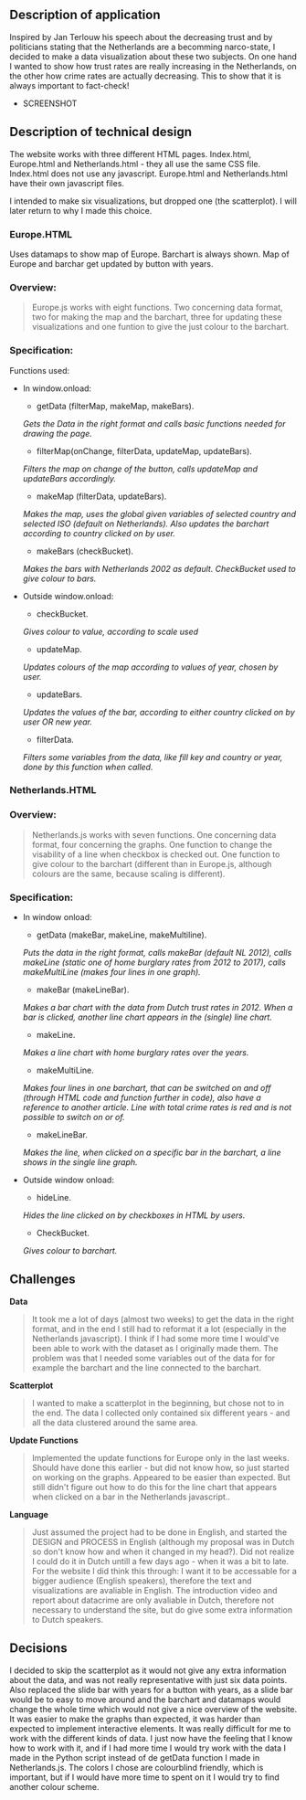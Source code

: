 ## Description of application

Inspired by Jan Terlouw his speech about the decreasing trust and by politicians stating that the Netherlands are a becomming narco-state, I decided to make a data visualization about these two subjects. On one hand I wanted to show how trust rates are really increasing in the Netherlands, on the other how crime rates are actually decreasing. This to show that it is always important to fact-check!

- SCREENSHOT

## Description of technical design

The website works with three different HTML pages.
Index.html, Europe.html and Netherlands.html - they all use the same CSS file. Index.html does not use any javascript. Europe.html and Netherlands.html have their own javascript files.

I intended to make six visualizations, but dropped one (the scatterplot). I will later return to why I made this choice.

### Europe.HTML

Uses datamaps to show map of Europe. Barchart is always shown. Map of Europe and barchar get updated by button with years.

### Overview:
> Europe.js works with eight functions. Two concerning data format, two for making the map and the barchart, three for updating these visualizations and one funtion to give the just colour to the barchart.  

### Specification:

Functions used:  
- In window.onload:

  - getData (filterMap, makeMap, makeBars).

  *Gets the Data in the right format and calls basic functions needed for drawing the page.*

  - filterMap(onChange, filterData, updateMap, updateBars).

  *Filters the map on change of the button, calls updateMap and updateBars accordingly.*

  - makeMap (filterData, updateBars).

  *Makes the map, uses the global given variables of selected country and selected ISO (default on Netherlands). Also updates the barchart according to country clicked on by user.*

  - makeBars (checkBucket).

  *Makes the bars with Netherlands 2002 as default. CheckBucket used to give colour to bars.*

- Outside window.onload:

  - checkBucket.

  *Gives colour to value, according to scale used*

  - updateMap.

  *Updates colours of the map according to values of year, chosen by user.*

  - updateBars.

  *Updates the values of the bar, according to either country clicked on by user OR new year.*

  - filterData.

  *Filters some variables from the data, like fill key and country or year, done by this function when called.*

### Netherlands.HTML

### Overview:
> Netherlands.js works with seven functions. One concerning data format, four concerning the graphs. One function to change the visability of a line when checkbox is checked out. One function to give colour to the barchart (different than in Europe.js, although colours are the same, because scaling is different).

### Specification:

- In window onload:

  - getData (makeBar, makeLine, makeMultiline).

  *Puts the data in the right format, calls makeBar (default NL 2012), calls makeLine (static one of home burglary rates from 2012 to 2017), calls makeMultiLine (makes four lines in one graph).*

  - makeBar (makeLineBar).

  *Makes a bar chart with the data from Dutch trust rates in 2012. When a bar is clicked, another line chart appears in the (single) line chart.*

  - makeLine.

  *Makes a line chart with home burglary rates over the years.*

  - makeMultiLine.

  *Makes four lines in one barchart, that can be switched on and off (through HTML code and function further in code), also have a reference to another article. Line with total crime rates is red and is not possible to switch on or of.*

  - makeLineBar.

  *Makes the line, when clicked on a specific bar in the barchart, a line shows in the single line graph.*

- Outside window onload:

  - hideLine.

  *Hides the line clicked on by checkboxes in HTML by users.*

  - CheckBucket.

  *Gives colour to barchart.*


## Challenges

**Data**
> It took me a lot of days (almost two weeks) to get the data in the right format, and in the end I still had to reformat it a lot (especially in the Netherlands javascript). I think if I had some more time I would've been able to work with the dataset as I originally made them. The problem was that I needed some variables out of the data for for example the barchart and the line connected to the barchart.

**Scatterplot**
> I wanted to make a scatterplot in the beginning, but chose not to in the end. The data I collected only contained six different years - and all the data clustered around the same area.

**Update Functions**
> Implemented the update functions for Europe only in the last weeks. Should have done this earlier - but did not know how, so just started on working on the graphs. Appeared to be easier than expected. But still didn't figure out how to do this for the line chart that appears when clicked on a bar in the Netherlands javascript..

**Language**
> Just assumed the project had to be done in English, and started the DESIGN and PROCESS in English (although my proposal was in Dutch so don't know how and when it changed in my head?). Did not realize I could do it in Dutch untill a few days ago - when it was a bit to late. For the website I did think this through: I want it to be accessable for a bigger audience (English speakers), therefore the text and visualizations are avaliable in English. The introduction video and report about datacrime are only avaliable in Dutch, therefore not necessary to understand the site, but do give some extra information to Dutch speakers.

## Decisions

I decided to skip the scatterplot as it would not give any extra information about the data, and was not really representative with just six data points. Also replaced the slide bar with years for a button with years, as a slide bar would be to easy to move around and the barchart and datamaps would change the whole time which would not give a nice overview of the website. It was easier to make the graphs than expected, it was harder than expected to implement interactive elements. It was really difficult for me to work with the different kinds of data. I just now have the feeling that I know how to work with it, and if I had more time I would try work with the data I made in the Python script instead of de getData function I made in Netherlands.js. The colors I chose are colourblind friendly, which is important, but if I would have more time to spent on it I would try to find another colour scheme.
